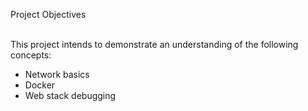 Project Objectives<br><br>

This project intends to demonstrate an understanding of the following concepts:<br>
* Network basics<br>
* Docker<br>
* Web stack debugging

